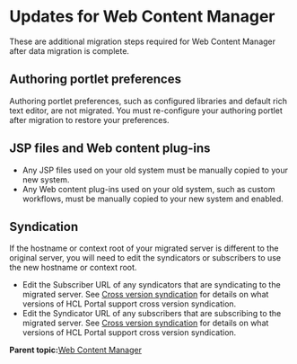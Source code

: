 # Updates for Web Content Manager 

These are additional migration steps required for Web Content Manager after data migration is complete.

## Authoring portlet preferences

Authoring portlet preferences, such as configured libraries and default rich text editor, are not migrated. You must re-configure your authoring portlet after migration to restore your preferences.

## JSP files and Web content plug-ins

-   Any JSP files used on your old system must be manually copied to your new system.
-   Any Web content plug-ins used on your old system, such as custom workflows, must be manually copied to your new system and enabled.

## Syndication

If the hostname or context root of your migrated server is different to the original server, you will need to edit the syndicators or subscribers to use the new hostname or context root.

-   Edit the Subscriber URL of any syndicators that are syndicating to the migrated server. See [Cross version syndication](mig_content_options_cross-version.md) for details on what versions of HCL Portal support cross version syndication.
-   Edit the Syndicator URL of any subscribers that are subscribing to the migrated server. See [Cross version syndication](mig_content_options_cross-version.md) for details on what versions of HCL Portal support cross version syndication.

**Parent topic:**[Web Content Manager ](../wcm/wcm_migration_post_update.md)

